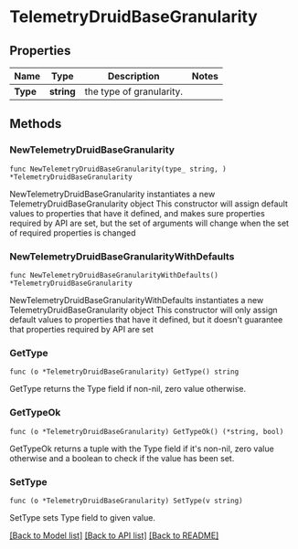# TelemetryDruidBaseGranularity

## Properties

Name | Type | Description | Notes
------------ | ------------- | ------------- | -------------
**Type** | **string** | the type of granularity. | 

## Methods

### NewTelemetryDruidBaseGranularity

`func NewTelemetryDruidBaseGranularity(type_ string, ) *TelemetryDruidBaseGranularity`

NewTelemetryDruidBaseGranularity instantiates a new TelemetryDruidBaseGranularity object
This constructor will assign default values to properties that have it defined,
and makes sure properties required by API are set, but the set of arguments
will change when the set of required properties is changed

### NewTelemetryDruidBaseGranularityWithDefaults

`func NewTelemetryDruidBaseGranularityWithDefaults() *TelemetryDruidBaseGranularity`

NewTelemetryDruidBaseGranularityWithDefaults instantiates a new TelemetryDruidBaseGranularity object
This constructor will only assign default values to properties that have it defined,
but it doesn't guarantee that properties required by API are set

### GetType

`func (o *TelemetryDruidBaseGranularity) GetType() string`

GetType returns the Type field if non-nil, zero value otherwise.

### GetTypeOk

`func (o *TelemetryDruidBaseGranularity) GetTypeOk() (*string, bool)`

GetTypeOk returns a tuple with the Type field if it's non-nil, zero value otherwise
and a boolean to check if the value has been set.

### SetType

`func (o *TelemetryDruidBaseGranularity) SetType(v string)`

SetType sets Type field to given value.



[[Back to Model list]](../README.md#documentation-for-models) [[Back to API list]](../README.md#documentation-for-api-endpoints) [[Back to README]](../README.md)


